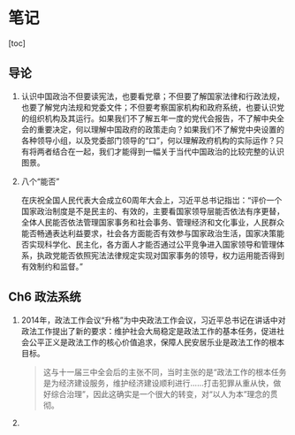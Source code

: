 # 笔记

[toc]

## 导论

1. 认识中国政治不但要读宪法，也要看党章；不但要了解国家法律和行政法规，也要了解党内法规和党委文件；不但要考察国家机构和政府系统，也要认识党的组织机构及其运行。如果我们不了解五年一度的党代会报告，不了解中央全会的重要决定，何以理解中国政府的政策走向？如果我们不了解党中央设置的各种领导小组，以及党委部门领导的“口”，何以理解政府机构的实际运作？只有将两者结合在一起，我们才能得到一幅关于当代中国政治的比较完整的认识图景。

2. 八个“能否”

   在庆祝全国人民代表大会成立60周年大会上，习近平总书记指岀：“评价一个国家政治制度是不是民主的、有效的，主要看国家领导层能否依法有序更替，全体人民能否依法管理国家事务和社会事务、管理经济和文化事业，人民群众能否畅通表达利益要求，社会各方面能否有效参与国家政治生活，国家决策能否实现科学化、民主化，各方面人才能否通过公平竞争进入国家领导和管理体系，执政党能否依照宪法法律规定实现对国家事务的领导，权力运用能否得到有效制约和监督。”

## Ch6 政法系统

1. 2014年，政法工作会议“升格”为中央政法工作会议，习近平总书记在讲话中对政法工作提出了新的要求：维护社会大局稳定是政法工作的基本任务，促进社会公平正义是政法工作的核心价值追求，保障人民安居乐业是政法工作的根本目标。

   > 这与十一届三中全会后的主张不同，当时主张的是“政法工作的根本任务是为经济建设服务，维护经济建设顺利进行……打击犯罪从重从快，做好综合治理”，因此这确实是一个很大的转变，对“以人为本”理念的贯彻。

2. 